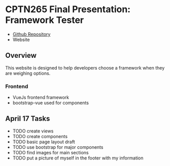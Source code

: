 # CPTN265 Final Presentation: Framework Tester
* [Github Repository](https://github.com/ashlyn-knox/final-project)
* Website

## Overview
This website is designed to help developers choose a framework when they are weighing options.

### Frontend
* VueJs frontend framework
* bootstrap-vue used for components

## April 17 Tasks
* TODO create views
* TODO create components
* TODO basic page layout draft
* TODO use bootstrap for major components
* TODO find images for main sections
* TODO put a picture of myself in the footer with my information